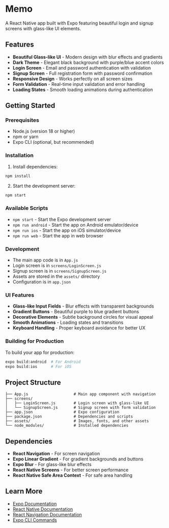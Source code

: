 # Memo

A React Native app built with Expo featuring beautiful login and signup screens with glass-like UI elements.

## Features

- **Beautiful Glass-like UI** - Modern design with blur effects and gradients
- **Dark Theme** - Elegant black background with purple/blue accent colors
- **Login Screen** - Email and password authentication with validation
- **Signup Screen** - Full registration form with password confirmation
- **Responsive Design** - Works perfectly on all screen sizes
- **Form Validation** - Real-time input validation and error handling
- **Loading States** - Smooth loading animations during authentication

## Getting Started

### Prerequisites

- Node.js (version 18 or higher)
- npm or yarn
- Expo CLI (optional, but recommended)

### Installation

1. Install dependencies:
```bash
npm install
```

2. Start the development server:
```bash
npm start
```

### Available Scripts

- `npm start` - Start the Expo development server
- `npm run android` - Start the app on Android emulator/device
- `npm run ios` - Start the app on iOS simulator/device
- `npm run web` - Start the app in web browser

### Development

- The main app code is in `App.js`
- Login screen is in `screens/LoginScreen.js`
- Signup screen is in `screens/SignupScreen.js`
- Assets are stored in the `assets/` directory
- Configuration is in `app.json`

### UI Features

- **Glass-like Input Fields** - Blur effects with transparent backgrounds
- **Gradient Buttons** - Beautiful purple to blue gradient buttons
- **Decorative Elements** - Subtle background circles for visual appeal
- **Smooth Animations** - Loading states and transitions
- **Keyboard Handling** - Proper keyboard avoidance for better UX

### Building for Production

To build your app for production:

```bash
expo build:android  # For Android
expo build:ios      # For iOS
```

## Project Structure

```
├── App.js                    # Main app component with navigation
├── screens/
│   ├── LoginScreen.js        # Login screen with glass-like UI
│   └── SignupScreen.js       # Signup screen with form validation
├── app.json                  # Expo configuration
├── package.json              # Dependencies and scripts
├── assets/                   # Images, fonts, and other assets
└── node_modules/             # Installed dependencies
```

## Dependencies

- **React Navigation** - For screen navigation
- **Expo Linear Gradient** - For gradient backgrounds and buttons
- **Expo Blur** - For glass-like blur effects
- **React Native Screens** - For better screen performance
- **React Native Safe Area Context** - For safe area handling

## Learn More

- [Expo Documentation](https://docs.expo.dev/)
- [React Native Documentation](https://reactnative.dev/)
- [React Navigation Documentation](https://reactnavigation.org/)
- [Expo CLI Commands](https://docs.expo.dev/workflow/expo-cli/)